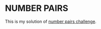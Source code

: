 # NUMBER PAIRS

This is my solution of [number pairs challenge](https://www.codeeval.com/open_challenges/34/).
